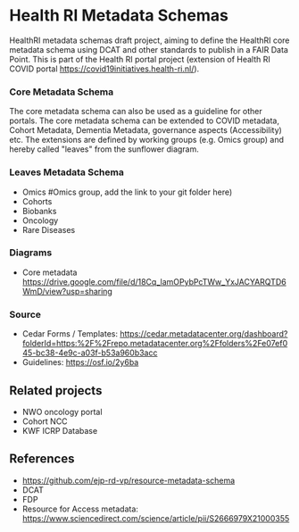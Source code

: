 # Health RI Metadata Schemas

HealthRI metadata schemas draft project, aiming to define the HealthRI core metadata schema using DCAT and other standards to publish in a FAIR Data Point. This is part of the Health RI portal project (extension of Health RI COVID portal https://covid19initiatives.health-ri.nl/). 

### Core Metadata Schema
The core metadata schema can also be used as a guideline for other portals. The core metadata schema can be extended to COVID metadata, Cohort Metadata, Dementia Metadata, governance aspects (Accessibility) etc. The extensions are defined by working groups (e.g. Omics group) and hereby called "leaves" from the sunflower diagram.

### Leaves Metadata Schema
- Omics #Omics group, add the link to your git folder here)
- Cohorts
- Biobanks
- Oncology
- Rare Diseases

### Diagrams
- Core metadata https://drive.google.com/file/d/18Cq_lamOPybPcTWw_YxJACYARQTD6WmD/view?usp=sharing  

### Source
- Cedar Forms / Templates: 
https://cedar.metadatacenter.org/dashboard?folderId=https:%2F%2Frepo.metadatacenter.org%2Ffolders%2Fe07ef045-bc38-4e9c-a03f-b53a960b3acc
- Guidelines: https://osf.io/2y6ba

## Related projects
- NWO oncology portal
- Cohort NCC
- KWF ICRP Database


## References
- https://github.com/ejp-rd-vp/resource-metadata-schema
- DCAT
- FDP
- Resource for Access metadata: https://www.sciencedirect.com/science/article/pii/S2666979X21000355
